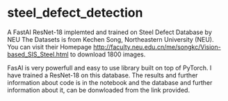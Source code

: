 # steel_defect_detection
A FastAI ResNet-18 implemted and trained on Steel Defect Database by NEU
The Datasets is from Kechen Song, Northeastern University (NEU). You can visit their Homepage http://faculty.neu.edu.cn/me/songkc/Vision-based_SIS_Steel.html to download 1800 images.

FasAI is very powerfull and easy to use library built on top of PyTorch. I have trained a ResNet-18 on this database. The results and further information about code is in the notebook and the database and further information about it, can be donwloaded from the link provided.
